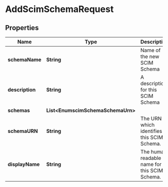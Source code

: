 

# AddScimSchemaRequest


## Properties

| Name | Type | Description | Notes |
|------------ | ------------- | ------------- | -------------|
|**schemaName** | **String** | Name of the new SCIM Schema |  |
|**description** | **String** | A description for this SCIM Schema |  [optional] |
|**schemas** | **List&lt;EnumscimSchemaSchemaUrn&gt;** |  |  [optional] |
|**schemaURN** | **String** | The URN which identifies this SCIM Schema. |  |
|**displayName** | **String** | The human readable name for this SCIM Schema. |  [optional] |



